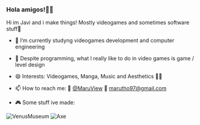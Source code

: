 ### Hola amigos!👋🌮 

Hi im Javi and i make things! Mostly videogames and sometimes software stuff💖

- 🔭 I’m currently studyng videogames development and computer engineering

- 🧩 Despite programming, what I really like to do in video games is game / level design

- 😄 Interests: Videogames, Manga, Music and Aesthetics 👩‍💻

- 📫 How to reach me: 🐤 [@MaruView](twitter.com/MaruView) 📧 marutho97@gmail.com

- 🎮 Some stuff ive made:

![VenusMuseum](https://github.com/Marutho/Marutho/blob/master/Venus.png) ![Axe](https://github.com/Marutho/Marutho/blob/master/Axe.png)
 
